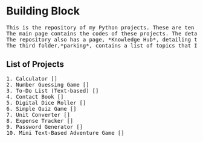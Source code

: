  # Building Block
<pre>This is the repository of my Python projects. These are ten basic, school-level Python projects. Each project focuses on a specific Python concept. 
The main page contains the codes of these projects. The details of each projects are provided in a small description section at the starting of each project inside the README file.
The repository also has a page, *Knowledge Hub*, detailing the items, concept, theories and topics that I plan to learn as I build these projects.
The third folder,*parking*, contains a list of topics that I intend to study later. This is divided into two parts: To do and completed. </pre>

## List of Projects
<pre>
1. Calculator []
2. Number Guessing Game []
3. To-Do List (Text-based) []
4. Contact Book []
5. Digital Dice Roller []
6. Simple Quiz Game []
7. Unit Converter []
8. Expense Tracker []
9. Password Generator []
10. Mini Text-Based Adventure Game []
</pre>
